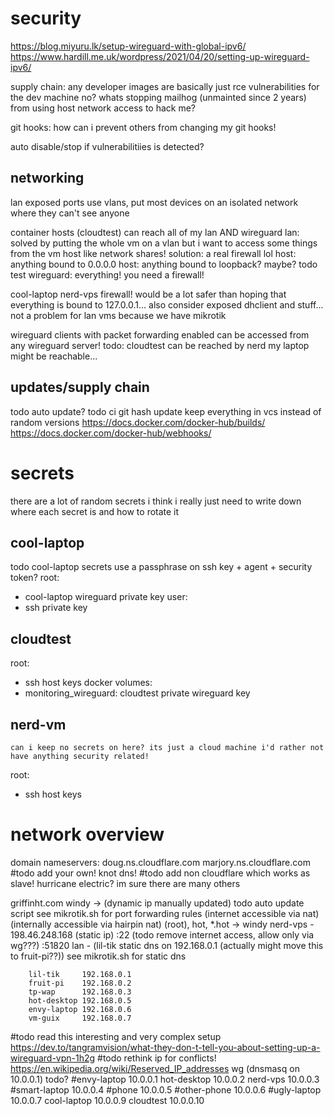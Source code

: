 # security
https://blog.miyuru.lk/setup-wireguard-with-global-ipv6/
https://www.hardill.me.uk/wordpress/2021/04/20/setting-up-wireguard-ipv6/

supply chain: any developer images are basically just rce vulnerabilities for the dev machine no? whats stopping mailhog (unmainted since 2 years) from using host network access to hack me?

git hooks: how can i prevent others from changing my git hooks!

auto disable/stop if vulnerabilitiies is detected?

## networking
lan exposed ports
    use vlans, put most devices on an isolated network where they can't see anyone

container hosts (cloudtest) can reach all of my lan AND wireguard
    lan: solved by putting the whole vm on a vlan
        but i want to access some things from the vm host like network shares!
        solution: a real firewall lol
    host: anything bound to 0.0.0.0
    host: anything bound to loopback? maybe? todo test
    wireguard: everything! you need a firewall!


cool-laptop
nerd-vps firewall! would be a lot safer than hoping that everything is bound to 127.0.0.1...
    also consider exposed dhclient and stuff...
    not a problem for lan vms because we have mikrotik

wireguard clients with packet forwarding enabled can be accessed from any wireguard server!
todo:
    cloudtest can be reached by nerd
    my laptop might be reachable...


## updates/supply chain
todo auto update? todo ci git hash update keep everything in vcs instead of random versions
https://docs.docker.com/docker-hub/builds/
https://docs.docker.com/docker-hub/webhooks/


# secrets
there are a lot of random secrets
i think i really just need to write down where each secret is and how to rotate it

## cool-laptop
todo cool-laptop secrets
    use a passphrase on ssh key + agent + security token?
root:
- cool-laptop wireguard private key
user:
- ssh private key

## cloudtest
root:
- ssh host keys
docker volumes:
- monitoring_wireguard: cloudtest private wireguard key

## nerd-vm

    can i keep no secrets on here? its just a cloud machine i'd rather not have anything security related!
root:
- ssh host keys


# network overview

domain nameservers:
doug.ns.cloudflare.com
marjory.ns.cloudflare.com
#todo add your own! knot dns!
#todo add non cloudflare which works as slave! hurricane electric? im sure there are many others

griffinht.com
    windy -> (dynamic ip manually updated) todo auto update script
        see mikrotik.sh for port forwarding rules
        (internet accessible via nat)
        (internally accessible via hairpin nat)
    (root), hot, \*.hot -> windy 
    nerd-vps - 198.46.248.168 (static ip)
        :22 (todo remove internet access, allow only via wg???)
        :51820
    lan - (lil-tik static dns on 192.168.0.1 (actually might move this to fruit-pi??))
        see mikrotik.sh for static dns

        lil-tik     192.168.0.1
        fruit-pi    192.168.0.2
        tp-wap      192.168.0.3
        hot-desktop 192.168.0.5
        envy-laptop 192.168.0.6
        vm-guix     192.168.0.7

#todo read this interesting and very complex setup https://dev.to/tangramvision/what-they-don-t-tell-you-about-setting-up-a-wireguard-vpn-1h2g 
#todo rethink ip for conflicts! https://en.wikipedia.org/wiki/Reserved_IP_addresses
    wg (dnsmasq on 10.0.0.1) todo?
        #envy-laptop     10.0.0.1
        hot-desktop     10.0.0.2
        nerd-vps        10.0.0.3
        #smart-laptop    10.0.0.4
        #phone           10.0.0.5
        #other-phone     10.0.0.6
        #ugly-laptop     10.0.0.7
        cool-laptop     10.0.0.9
        cloudtest       10.0.0.10
